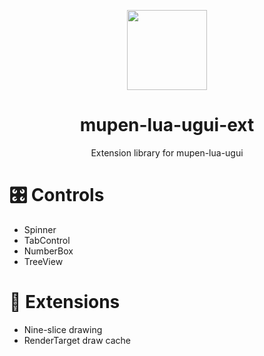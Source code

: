 <p align="center">
  <img width="128" align="center" src="https://github.com/Aurumaker72/mupen-lua-ugui-ext/assets/48759429/c57389da-9536-4bf4-abaa-8125a30f2a7c">
</p>


<h1 align="center">
  mupen-lua-ugui-ext
</h1>
<p align="center">
  Extension library for mupen-lua-ugui
</p>


# 🎛️ Controls

- Spinner
- TabControl
- NumberBox
- TreeView

# 🔌 Extensions

- Nine-slice drawing
- RenderTarget draw cache

